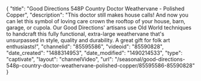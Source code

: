 {
    "title": "Good Directions 548P Country Doctor Weathervane - Polished Copper",
    "description": "This doctor still makes house calls! And now you can let this symbol of loving care crown the rooftop of your house, barn, garage, or cupola. Our Good Directions' artisans use Old World techniques to handcraft this fully functional, extra-large weathervane that's unsurpassed in style, quality and durability. A great gift for folk art enthusiasts!",
    "channelid": "85595586",
    "videoid": "85590828",
    "date_created": "1488314953",
    "date_modified": "1490214533",
    "type": "captivate",
    "layout": "channelVideo",
    "url": "\/seasonal\/good-directions-548p-country-doctor-weathervane-polished-copper\/85595586-85590828"
}